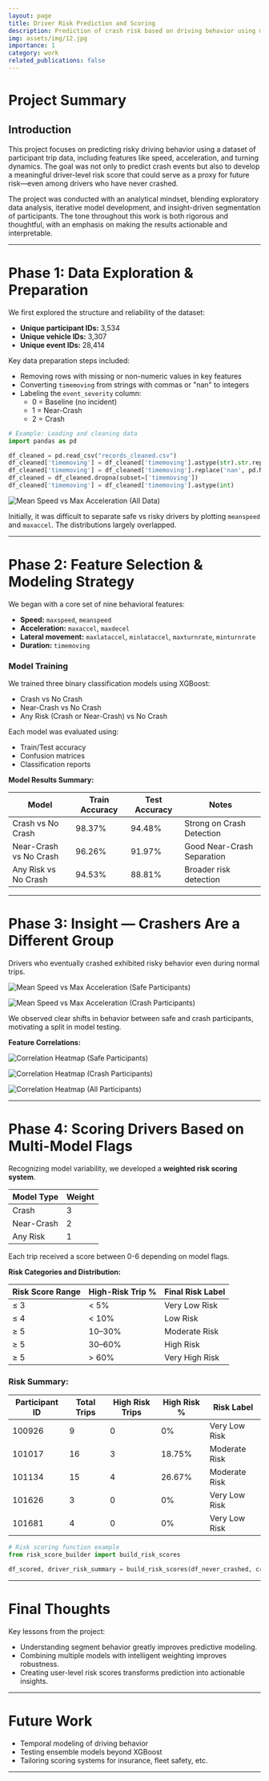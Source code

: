 ```yaml
---
layout: page
title: Driver Risk Prediction and Scoring
description: Prediction of crash risk based on driving behavior using machine learning.
img: assets/img/12.jpg
importance: 1
category: work
related_publications: false
---
```


# Project Summary

## Introduction

This project focuses on predicting risky driving behavior using a dataset of participant trip data, including features like speed, acceleration, and turning dynamics. The goal was not only to predict crash events but also to develop a meaningful driver-level risk score that could serve as a proxy for future risk—even among drivers who have never crashed.

The project was conducted with an analytical mindset, blending exploratory data analysis, iterative model development, and insight-driven segmentation of participants. The tone throughout this work is both rigorous and thoughtful, with an emphasis on making the results actionable and interpretable.

---

# Phase 1: Data Exploration & Preparation

We first explored the structure and reliability of the dataset:
- **Unique participant IDs:** 3,534
- **Unique vehicle IDs:** 3,307
- **Unique event IDs:** 28,414

Key data preparation steps included:
- Removing rows with missing or non-numeric values in key features
- Converting `timemoving` from strings with commas or "nan" to integers
- Labeling the `event_severity` column:
  - 0 = Baseline (no incident)
  - 1 = Near-Crash
  - 2 = Crash

```python
# Example: Loading and cleaning data
import pandas as pd

df_cleaned = pd.read_csv("records_cleaned.csv")
df_cleaned['timemoving'] = df_cleaned['timemoving'].astype(str).str.replace(',', '', regex=False)
df_cleaned['timemoving'] = df_cleaned['timemoving'].replace('nan', pd.NA)
df_cleaned = df_cleaned.dropna(subset=['timemoving'])
df_cleaned['timemoving'] = df_cleaned['timemoving'].astype(int)
```

![Mean Speed vs Max Acceleration (All Data)](assets/img/1.jpg)

Initially, it was difficult to separate safe vs risky drivers by plotting `meanspeed` and `maxaccel`. The distributions largely overlapped.

---

# Phase 2: Feature Selection & Modeling Strategy

We began with a core set of nine behavioral features:
- **Speed:** `maxspeed`, `meanspeed`
- **Acceleration:** `maxaccel`, `maxdecel`
- **Lateral movement:** `maxlataccel`, `minlataccel`, `maxturnrate`, `minturnrate`
- **Duration:** `timemoving`

### Model Training

We trained three binary classification models using XGBoost:
- Crash vs No Crash
- Near-Crash vs No Crash
- Any Risk (Crash or Near-Crash) vs No Crash

Each model was evaluated using:
- Train/Test accuracy
- Confusion matrices
- Classification reports

**Model Results Summary:**

| Model                  | Train Accuracy | Test Accuracy | Notes                     |
|-------------------------|----------------|---------------|---------------------------|
| Crash vs No Crash       | 98.37%          | 94.48%        | Strong on Crash Detection |
| Near-Crash vs No Crash  | 96.26%          | 91.97%        | Good Near-Crash Separation|
| Any Risk vs No Crash    | 94.53%          | 88.81%        | Broader risk detection    |

---

# Phase 3: Insight — Crashers Are a Different Group

Drivers who eventually crashed exhibited risky behavior even during normal trips.

![Mean Speed vs Max Acceleration (Safe Participants)](/assets/img/2.jpg)

![Mean Speed vs Max Acceleration (Crash Participants)](/assets/img/3.jpg)

We observed clear shifts in behavior between safe and crash participants, motivating a split in model testing.

**Feature Correlations:**

![Correlation Heatmap (Safe Participants)](/assets/img/4.jpg)

![Correlation Heatmap (Crash Participants)](/assets/img/5.jpg)

![Correlation Heatmap (All Participants)](/assets/img/6.jpg)

---

# Phase 4: Scoring Drivers Based on Multi-Model Flags

Recognizing model variability, we developed a **weighted risk scoring system**.

| Model Type  | Weight |
|-------------|--------|
| Crash       | 3      |
| Near-Crash  | 2      |
| Any Risk    | 1      |

Each trip received a score between 0-6 depending on model flags.

**Risk Categories and Distribution:**

| Risk Score Range | High-Risk Trip % | Final Risk Label |
|------------------|------------------|------------------|
| ≤ 3              | < 5%              | Very Low Risk    |
| ≤ 4              | < 10%             | Low Risk         |
| ≥ 5              | 10–30%           | Moderate Risk    |
| ≥ 5              | 30–60%           | High Risk        |
| ≥ 5              | > 60%             | Very High Risk   |

### Risk Summary:

| Participant ID | Total Trips | High Risk Trips | High Risk % | Risk Label     |
|----------------|-------------|-----------------|-------------|----------------|
| 100926         | 9           | 0               | 0%          | Very Low Risk  |
| 101017         | 16          | 3               | 18.75%      | Moderate Risk  |
| 101134         | 15          | 4               | 26.67%      | Moderate Risk  |
| 101626         | 3           | 0               | 0%          | Very Low Risk  |
| 101681         | 4           | 0               | 0%          | Very Low Risk  |

```python
# Risk scoring function example
from risk_score_builder import build_risk_scores

df_scored, driver_risk_summary = build_risk_scores(df_never_crashed, crash_model, near_model, risk_model)
```

---

# Final Thoughts

Key lessons from the project:
- Understanding segment behavior greatly improves predictive modeling.
- Combining multiple models with intelligent weighting improves robustness.
- Creating user-level risk scores transforms prediction into actionable insights.

---

# Future Work

- Temporal modeling of driving behavior
- Testing ensemble models beyond XGBoost
- Tailoring scoring systems for insurance, fleet safety, etc.

---


